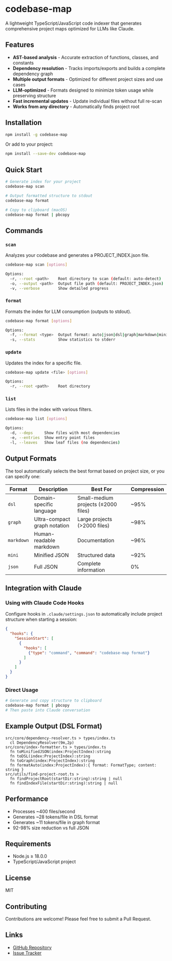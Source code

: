 # codebase-map

A lightweight TypeScript/JavaScript code indexer that generates comprehensive project maps optimized for LLMs like Claude.

## Features

- **AST-based analysis** - Accurate extraction of functions, classes, and constants
- **Dependency resolution** - Tracks imports/exports and builds a complete dependency graph
- **Multiple output formats** - Optimized for different project sizes and use cases
- **LLM-optimized** - Formats designed to minimize token usage while preserving structure
- **Fast incremental updates** - Update individual files without full re-scan
- **Works from any directory** - Automatically finds project root

## Installation

```bash
npm install -g codebase-map
```

Or add to your project:

```bash
npm install --save-dev codebase-map
```

## Quick Start

```bash
# Generate index for your project
codebase-map scan

# Output formatted structure to stdout
codebase-map format

# Copy to clipboard (macOS)
codebase-map format | pbcopy
```

## Commands

### `scan`
Analyzes your codebase and generates a PROJECT_INDEX.json file.

```bash
codebase-map scan [options]

Options:
  -r, --root <path>    Root directory to scan (default: auto-detect)
  -o, --output <path>  Output file path (default: PROJECT_INDEX.json)
  -v, --verbose        Show detailed progress
```

### `format`
Formats the index for LLM consumption (outputs to stdout).

```bash
codebase-map format [options]

Options:
  -f, --format <type>  Output format: auto|json|dsl|graph|markdown|mini
  -s, --stats          Show statistics to stderr
```

### `update`
Updates the index for a specific file.

```bash
codebase-map update <file> [options]

Options:
  -r, --root <path>    Root directory
```

### `list`
Lists files in the index with various filters.

```bash
codebase-map list [options]

Options:
  -d, --deps     Show files with most dependencies
  -e, --entries  Show entry point files
  -l, --leaves   Show leaf files (no dependencies)
```

## Output Formats

The tool automatically selects the best format based on project size, or you can specify one:

| Format | Description | Best For | Compression |
|--------|-------------|----------|-------------|
| `dsl` | Domain-specific language | Small-medium projects (≤2000 files) | ~95% |
| `graph` | Ultra-compact graph notation | Large projects (>2000 files) | ~98% |
| `markdown` | Human-readable markdown | Documentation | ~96% |
| `mini` | Minified JSON | Structured data | ~92% |
| `json` | Full JSON | Complete information | 0% |

## Integration with Claude

### Using with Claude Code Hooks

Configure hooks in `.claude/settings.json` to automatically include project structure when starting a session:

```json
{
  "hooks": {
    "SessionStart": [
      {
        "hooks": [
          {"type": "command", "command": "codebase-map format"}
        ]
      }
    ]
  }
}
```

### Direct Usage

```bash
# Generate and copy structure to clipboard
codebase-map format | pbcopy
# Then paste into Claude conversation
```

## Example Output (DSL Format)

```
src/core/dependency-resolver.ts > types/index.ts
  cl DependencyResolver(9m,2p)
src/core/index-formatter.ts > types/index.ts
  fn toMinifiedJSON(index:ProjectIndex):string
  fn toDSL(index:ProjectIndex):string
  fn toGraph(index:ProjectIndex):string
  fn formatAuto(index:ProjectIndex):{ format: FormatType; content: string }
src/utils/find-project-root.ts > 
  fn findProjectRoot(startDir:string):string | null
  fn findIndexFile(startDir:string):string | null
```

## Performance

- Processes ~400 files/second
- Generates ~28 tokens/file in DSL format
- Generates ~11 tokens/file in graph format
- 92-98% size reduction vs full JSON

## Requirements

- Node.js ≥ 18.0.0
- TypeScript/JavaScript project

## License

MIT

## Contributing

Contributions are welcome! Please feel free to submit a Pull Request.

## Links

- [GitHub Repository](https://github.com/carlrannaberg/codebase-map)
- [Issue Tracker](https://github.com/carlrannaberg/codebase-map/issues)